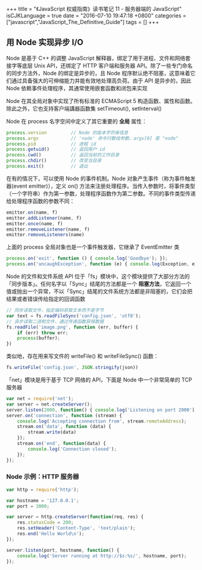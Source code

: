 +++
title = "《JavaScript 权威指南》读书笔记 11 - 服务器端的 JavaScript"
isCJKLanguage = true
date = "2016-07-10 19:47:18 +0800"
categories = ["javascript","JavaScript_The_Definitive_Guide"]
tags = []
+++

## 用 Node 实现异步 I/O

Node 是基于 C++ 的调整 JavaScript 解释器，绑定了用于进程、文件和网络套接字等底层 Unix API，还绑定了 HTTP 客户端和服务器 API。除了一些专门命名的同步方法外，Node 的绑定是异步的，且 Node 程序默认绝不阻塞，这意味着它们通过具备强大的可伸缩能力并能有效地处理高负荷。由于 API 是异步的，因此 Node 依赖事件处理程序，其通常使用嵌套函数和闭包来实现

<!--more-->
Node 在其全局对象中实现了所有标准的 ECMAScript 5 构造函数、属性和函数。除此之外，它也支持客户端講器函数集 setTimeout(), setInterval()

Node 在 process 名字空间中定义了其它重要的 **全局** 属性：

```javascript
process.version         // Node 的版本字符串信息
process.argv            // 'node' 命令行数组参数，argv[0] 是 "node"
process.pid             // 进程 id
process.getuid()        // 返回用户 id
process.cwd()           // 返回当前的工作目录
process.chdir()         // 改变当目录
process.exit()          // 退出
```

在有的情况下，可以使用 Node 的事件机制。Node 对象产生事件（称为事件触发器(event emitter)），定义 on() 方法来注册处理程序。当传入参数时，将事件类型（一个字符串）作为第一参数，处理程序函数作为第二参数。不同的事件类型传递给处理程序函数的参数不同：

```javascript
emitter.on(name, f)
emitter.addListener(name, f)
emitter.once(name, f)
emitter.removeListener(name, f)
emitter.removeListeners(name)
```

上面的 process 全局对象也是一个事件触发器，它继承了 EventEmitter 类

```javascript
process.on('exit', function () { console.log('Goodbye'); });
process.on('uncaughException', function (e) { console.log(Exception, e); });
```

Node 的文件和文件系统 API 位于「fs」模块中，这个模块提供了大部分方法的「同步版本」。任何名字以「Sync」结尾的方法都是一个 **阻塞方法**，它返回一个值或抛出一个异常，不以「Sync」结尾的文件系统方法都是非阻塞的，它们会把结果或者错误传给指定的回调函数

```javascript
// 同步读取文件，指定编码获取文本而不是字节
var text = fs.readFileSync('config.json', 'utf8');
// 异步读取二进制文件，通过传递函数获得数据
fs.readFile('image.png', function (err, buffer) {
    if (err) throw err;
    process(buffer);
})
```

类似地，存在用来写文件的 writeFile() 和 writeFileSync() 函数：

```javascript
fs.writeFile('config.json', JSON.stringify(json))
```

「net」模块是用于基于 TCP 网络的 API，下面是 Node 中一个非常简单的 TCP 服务器

```javascript
var net = require('net');
var server = net.createServer();
server.listen(2000, function() { console.log('Listening on port 2000'); });
server.on('connection', function (stream) {
    console.log('Accepting connection from', stream.remoteAddress);
    stream.on('data', function (data) {
        stream.write(data)
    });
    stream.on('end', function(data) {
        console.log('Connection closed');
    });
});
```

### Node 示例：HTTP 服务器

```javascript
var http = require('http');

var hostname = '127.0.0.1';
var port = 3000;

var server = http.createServer(function(req, res) {
    res.statusCode = 200;
    res.setHeader('Content-Type', 'text/plain');
    res.end('Hello World\n');
});

server.listen(port, hostname, function() {
    console.log('Server running at http://$s:%s/', hostname, port);
});
```

